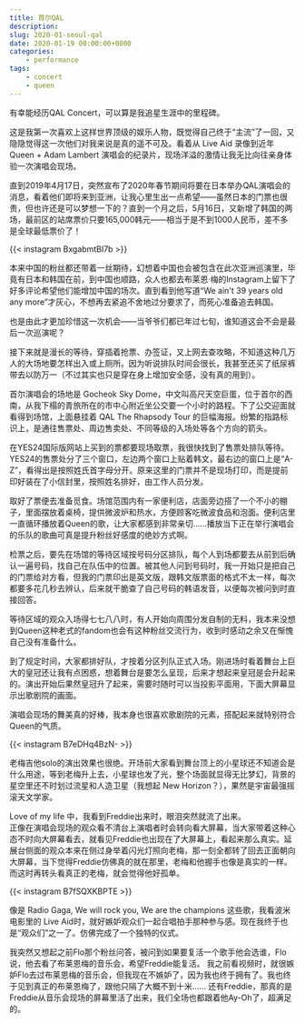 ```yaml
---
title: 首尔QAL
description: 
slug: 2020-01-seoul-qal
date: 2020-01-19 00:00:00+0000
categories:
    - performance
tags:
    - concert
    - queen
---
```

有幸能经历QAL Concert，可以算是我追星生涯中的里程碑。

这是我第一次喜欢上这样世界顶级的娱乐人物，既觉得自己终于“主流”了一回，又隐隐觉得这一次他们对我来说是真的遥不可及。看着从 Live Aid 录像到近年 Queen + Adam Lambert 演唱会的纪录片，现场洋溢的激情让我无比向往亲身体验一次演唱会现场。

直到2019年4月17日，突然宣布了2020年春节期间将要在日本举办QAL演唱会的消息，看着他们即将来到亚洲，让我心里生出一点希望——虽然日本的门票也很贵，但也许还是可以梦想一下的？直到一个月之后，5月16日，又新增了韩国的两场，最前区的站席票价只要165,000韩元——相当于是不到1000人民币，差不多是全球最低票价了！

{{< instagram BxgabmtBI7b >}}

本来中国的粉丝都还带着一丝期待，幻想着中国也会被包含在此次亚洲巡演里，毕竟有日本和韩国在前，到中国也顺路，众人也都去布莱恩·梅的Instagram上留下了好多评论希望他们能增加中国的场次。直到看到他写道“We ain't 39 years old any more”才灰心，不想再去紧追不舍地过分要求了，而死心准备追去韩国。

也是由此才更加珍惜这一次机会——当爷爷们都已年过七旬，谁知道这会不会是最后一次巡演呢？

接下来就是漫长的等待，穿插着抢票、办签证，又上网去查攻略，不知道这种几万人的大场地要怎样出入或上厕所。因为听说排队时间会很长，我甚至还买了纸尿裤带去以防万一（不过其实也只是穿在身上增加安全感，没有真的用到）。

首尔演唱会的场地是 Gocheok Sky Dome，中文叫高尺天空巨蛋，位于首尔的西南，从我下榻的青旅所在的市中心附近坐公交要一个小时的路程。下了公交迎面就看得到场馆，上面悬挂着 QAL The Rhapsody Tour 的巨幅海报。纷繁的指路标识上，是通往售票处、周边售卖处、不同等级的入场处等各个方向的箭头。

在YES24国际版网站上买到的票都要现场取票，我很快找到了售票处排队等待。YES24的售票处分了三个窗口，左边两个窗口上贴着韩文，最右边的窗口上是“A-Z”，看得出是按照姓氏首字母分开。原来这里的门票并不是现场打印，而是提前印好装在了小信封里，按照姓名排好，由工作人员分发。

取好了票便去准备觅食。场馆范围内有一家便利店，店面旁边搭了一个不小的棚子，里面摆放着桌椅，提供微波炉和热水，方便顾客吃微波食品和泡面。便利店里一直循环播放着Queen的歌，让大家都感到非常亲切……播放当下正在举行演唱会的乐队的歌曲可真是提升粉丝好感度的绝妙方式啊。

检票之后，要先在场馆的等待区域按号码分区排队，每个人到场都要去从前到后确认一遍号码，找自己在队伍中的位置。被其他人问到号码时，我一开始只是把自己的门票给对方看，但我的门票印出是英文版，跟韩文版票面的格式不太一样，每次都要多花几秒去辨认，后来就干脆查了自己号码的韩语发音，以便每次被问到时直接回答。

等待区域的观众入场得七七八八时，有人开始向周围分发自制的无料，我本来没想到Queen这种老式的fandom也会有这种粉丝交流行为，收到时感动之余又在惭愧自己没有准备什么。

到了规定时间，大家都排好队，才按着分区列队正式入场。刚进场时看着舞台上巨大的皇冠还让我有点困惑，想着舞台是要怎么呈现，后来才想起来皇冠是会升起来的。演出开始后果然皇冠升了起来，需要时随时可以当投影平面用，下面大屏幕显示出歌剧院的画面。

演唱会现场的舞美真的好棒，我本身也很喜欢歌剧院的元素，搭配起来就特别符合Queen的气质。

{{< instagram B7eDHq4BzN- >}}

老梅吉他solo的演出效果也很绝。开场前大家看到舞台顶上的小星球还不知道会是什么用途，等到老梅升上去，小星球也发了光，整个场面就显得无比梦幻，背景的星空里还不时划过流星和人造卫星（我想起 New Horizon？），果然是宇宙最强摇滚天文学家。

Love of my life 中，我看到Freddie出来时，眼泪突然就流了出来。  
正像在演唱会现场的观众看不清台上演唱者时会转向看大屏幕，当大家带着这种心态不时向大屏幕看去，就看见Freddie也出现在了大屏幕上，看起来那么真实。延展台侧面的观众本来在侧过身举着闪光灯照向老梅，那一刻全都转了回去正面朝向大屏幕，当下觉得Freddie仿佛真的就在那里，老梅和他握手也像是真实的一样。  
而这时再转头看真正的老梅，就会觉得他好孤单。

{{< instagram B7fSQXKBPTE >}}

像是 Radio Gaga, We will rock you, We are the champions 这些歌，我看波米电影里的 Live Aid时，就好嫉妒观众们一起合唱拍手那种参与感。现在我终于也是“观众们”之一了。仿佛完成了一个独特的仪式。 ​​​

我突然又想起之前Flo那个粉丝问答，被问到如果要复活一个歌手他会选谁，Flo说，他去看了布莱恩梅的音乐会，希望Freddie能复活。
我之前看视频时，就很嫉妒Flo去过布莱恩梅的音乐会，但我现在不嫉妒了，因为我也终于拥有了。我也终于见到真正的布莱恩梅了，跟他只隔了大概不到十米……
还有Freddie，那真的是Freddie从音乐会现场的屏幕里活了出来，我们全场也都跟着他Ay-Oh了，超满足的。